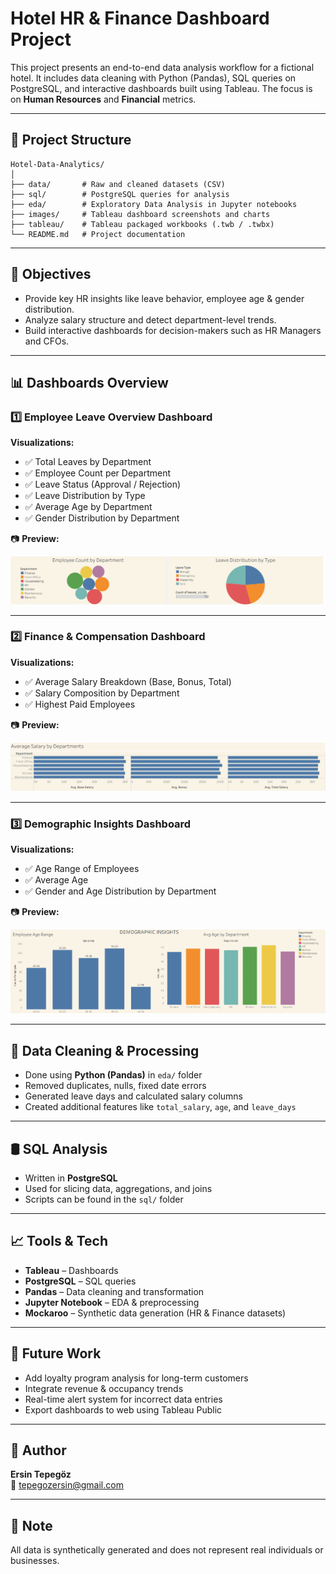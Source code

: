 #  Hotel HR & Finance Dashboard Project

This project presents an end-to-end data analysis workflow for a fictional hotel. It includes data cleaning with Python (Pandas), SQL queries on PostgreSQL, and interactive dashboards built using Tableau. The focus is on **Human Resources** and **Financial** metrics.

---

## 📁 Project Structure

```
Hotel-Data-Analytics/
│
├── data/       # Raw and cleaned datasets (CSV)
├── sql/        # PostgreSQL queries for analysis
├── eda/        # Exploratory Data Analysis in Jupyter notebooks
├── images/     # Tableau dashboard screenshots and charts
├── tableau/    # Tableau packaged workbooks (.twb / .twbx)
└── README.md   # Project documentation
```


---

## 🎯 Objectives

- Provide key HR insights like leave behavior, employee age & gender distribution.
- Analyze salary structure and detect department-level trends.
- Build interactive dashboards for decision-makers such as HR Managers and CFOs.

---

## 📊 Dashboards Overview

### 1️⃣ Employee Leave Overview Dashboard
**Visualizations:**
- ✅ Total Leaves by Department
- ✅ Employee Count per Department
- ✅ Leave Status (Approval / Rejection)
- ✅ Leave Distribution by Type
- ✅ Average Age by Department
- ✅ Gender Distribution by Department

📷 **Preview:**

![HR Dashboard](images/Employee_Leave_Overview.png)

---

### 2️⃣ Finance & Compensation Dashboard
**Visualizations:**
- ✅ Average Salary Breakdown (Base, Bonus, Total)
- ✅ Salary Composition by Department
- ✅ Highest Paid Employees

📷 **Preview:**

![Finance Dashboard](images/Finance_Compensation_Overview.png)

---

### 3️⃣ Demographic Insights Dashboard
**Visualizations:**
- ✅ Age Range of Employees
- ✅ Average Age
- ✅ Gender and Age Distribution by Department

📷 **Preview:**

![Demographics Dashboard](images/Demographic_Insights.png)

---

## 🧹 Data Cleaning & Processing

- Done using **Python (Pandas)** in `eda/` folder
- Removed duplicates, nulls, fixed date errors 
- Generated leave days and calculated salary columns
- Created additional features like `total_salary`, `age`, and `leave_days`

---

## 🛢️ SQL Analysis

- Written in **PostgreSQL**
- Used for slicing data, aggregations, and joins
- Scripts can be found in the `sql/` folder

---

## 📈 Tools & Tech

- **Tableau** – Dashboards
- **PostgreSQL** – SQL queries
- **Pandas** – Data cleaning and transformation
- **Jupyter Notebook** – EDA & preprocessing
- **Mockaroo** – Synthetic data generation (HR & Finance datasets)

---

## 🚀 Future Work

- Add loyalty program analysis for long-term customers
- Integrate revenue & occupancy trends
- Real-time alert system for incorrect data entries
- Export dashboards to web using Tableau Public

---

## 🧠 Author

**Ersin Tepegöz**  
📧 tepegozersin@gmail.com  

---

## 📌 Note

All data is synthetically generated and does not represent real individuals or businesses.

